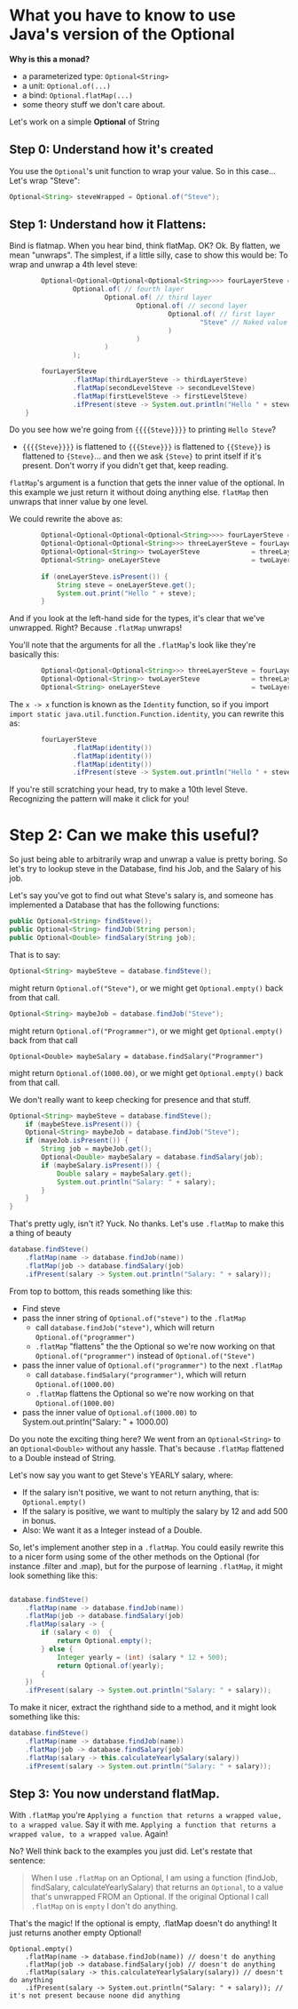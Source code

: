 # What you have to know to use Java's version of the Optional


**Why is this a monad?**
* a parameterized type: `Optional<String>`
* a unit: `Optional.of(...)`
* a bind: `Optional.flatMap(...)`
* some theory stuff we don't care about. 

Let's work on a simple **Optional** of String

## Step 0: Understand how it's created
You use the `Optional`'s unit function to wrap your value. So in this case... Let's wrap "Steve":

```Java
Optional<String> steveWrapped = Optional.of("Steve");
```


## Step 1: Understand how it Flattens:

Bind is flatmap. When you hear bind, think flatMap. OK? Ok. By flatten, we mean "unwraps". The simplest, if a little silly, case to show this would be:
To wrap and unwrap a 4th level steve:

```Java
        Optional<Optional<Optional<Optional<String>>>> fourLayerSteve =
                Optional.of( // fourth layer
                        Optional.of( // third layer
                                Optional.of( // second layer
                                        Optional.of( // first layer
                                                "Steve" // Naked value
                                        ) 
                                )
                        )
                );

        fourLayerSteve
                .flatMap(thirdLayerSteve -> thirdLayerSteve) 
                .flatMap(secondLevelSteve -> secondLevelSteve) 
                .flatMap(firstLevelSteve -> firstLevelSteve) 
                .ifPresent(steve -> System.out.println("Hello " + steve));
    }

```

Do you see how we're going from `{{{{Steve}}}}` to printing `Hello Steve`? 

* `{{{{Steve}}}}` is flattened to `{{{Steve}}}` is flattened to `{{Steve}}` is flattened to `{Steve}`... and then we ask `{Steve}` to print itself if it's present. Don't worry if you didn't get that, keep reading.


`flatMap`'s argument is a function that gets the inner value of the optional. In this example we just return it without doing anything else.
`flatMap` then unwraps that inner value by one level.

We could rewrite the above as:
```Java
        Optional<Optional<Optional<Optional<String>>>> fourLayerSteve = ...
        Optional<Optional<Optional<String>>> threeLayerSteve = fourLayerSteve.flatMap(thirdLayerSteve -> thirdLayerSteve);
        Optional<Optional<String>> twoLayerSteve             = threeLayerSteve.flatMap(secondLevelSteve -> secondLevelSteve);
        Optional<String> oneLayerSteve                       = twoLayerSteve.flatMap(firstLevelSteve -> firstLevelSteve);
        
        if (oneLayerSteve.isPresent()) {
            String steve = oneLayerSteve.get();
            System.out.print("Hello " + steve);
        }
```
And if you look at the left-hand side for the types, it's clear that we've unwrapped. Right? Because `.flatMap` unwraps!


You'll note that the arguments for all the `.flatMap`'s look like they're basically this:

```Java
        Optional<Optional<Optional<String>>> threeLayerSteve = fourLayerSteve.flatMap(x -> x);
        Optional<Optional<String>> twoLayerSteve             = threeLayerSteve.flatMap(x -> x);
        Optional<String> oneLayerSteve                       = twoLayerSteve.flatMap(x -> x);
```
The `x -> x` function is known as the `Identity` function, so if you import `import static java.util.function.Function.identity`, you can rewrite this as:
```Java
        fourLayerSteve
                .flatMap(identity()) 
                .flatMap(identity()) 
                .flatMap(identity()) 
                .ifPresent(steve -> System.out.println("Hello " + steve));
```

If you're still scratching your head, try to make a 10th level Steve. Recognizing the pattern will make it click for you!

# Step 2: Can we make this useful?

So just being able to arbitrarily wrap and unwrap a value is pretty boring. So let's try to lookup steve in the Database, find his Job, and the Salary of his job.

Let's say you've got to find out what Steve's salary is, and someone has implemented a Database that has the following functions:

```Java
public Optional<String> findSteve();
public Optional<String> findJob(String person);
public Optional<Double> findSalary(String job);
```

That is to say:
```Java
Optional<String> maybeSteve = database.findSteve();
```
might return `Optional.of("Steve")`, or we might get `Optional.empty()` back from that call.
```Java
Optional<String> maybeJob = database.findJob("Steve");
```
might return `Optional.of("Programmer")`, or we might get `Optional.empty()` back from that call

```
Optional<Double> maybeSalary = database.findSalary("Programmer")
```
might return `Optional.of(1000.00)`, or we might get `Optional.empty()` back from that call.

We don't really want to keep checking for presence and that stuff.
```Java
Optional<String> maybeSteve = database.findSteve();
    if (maybeSteve.isPresent()) {
    Optional<String> maybeJob = database.findJob("Steve");
    if (mayeJob.isPresent()) {
        String job = maybeJob.get();
        Optional<Double> maybeSalary = database.findSalary(job);
        if (maybeSalary.isPresent()) {
            Double salary = maybeSalary.get();
            System.out.println("Salary: " + salary);
        }
    }
}
```
That's pretty ugly, isn't it? Yuck. No thanks. Let's use `.flatMap` to make this a thing of beauty

```Java
database.findSteve()
    .flatMap(name -> database.findJob(name))
    .flatMap(job -> database.findSalary(job)
    .ifPresent(salary -> System.out.println("Salary: " + salary));
```
From top to bottom, this reads something like this:
* Find steve
* pass the inner string of `Optional.of("steve")` to the `.flatMap`
  * call `database.findJob("steve")`, which will return `Optional.of("programmer")`
  * `.flatMap` "flattens" the the Optional so we're now working on that `Optional.of("programmer")` instead of `Optional.of("Steve")`
* pass the inner value of `Optional.of("programmer")` to the next `.flatMap`
  * call `database.findSalary("programmer")`, which will return `Optional.of(1000.00)`
  * `.flatMap` flattens the Optional so we're now working on that `Optional.of(1000.00)`
* pass the inner value of `Optional.of(1000.00)` to System.out.println("Salary: " + 1000.00)

Do you note the exciting thing here? We went from an `Optional<String>` to an `Optional<Double>` without any hassle. That's because `.flatMap` flattened to a Double instead of String. 

Let's now say you want to get Steve's YEARLY salary, where:
  * If the salary isn't positive, we want to not return anything, that is: `Optional.empty()`
  * If the salary is positive, we want to multiply the salary by 12 and add 500 in bonus.
  * Also: We want it as a Integer instead of a Double. 
  
So, let's implement another step in a `.flatMap`. You could easily rewrite this to a nicer form using some of the other methods on the Optional (for instance .filter and .map), but for the purpose of learning `.flatMap`, it might look something like this:


```Java

database.findSteve()
    .flatMap(name -> database.findJob(name))
    .flatMap(job -> database.findSalary(job)
    .flatMap(salary -> {
        if (salary < 0)  {
            return Optional.empty();
        } else {
            Integer yearly = (int) (salary * 12 + 500);
            return Optional.of(yearly);
        {
    })
    .ifPresent(salary -> System.out.println("Salary: " + salary));
```

To make it nicer, extract the righthand side to a method, and it might look something like this:

```Java
database.findSteve()
    .flatMap(name -> database.findJob(name))
    .flatMap(job -> database.findSalary(job)
    .flatMap(salary -> this.calculateYearlySalary(salary))
    .ifPresent(salary -> System.out.println("Salary: " + salary));
```

## Step 3: You now understand flatMap. 
With `.flatMap` you're `Applying a function that returns a wrapped value, to a wrapped value`. Say it with me. `Applying a function that returns a wrapped value, to a wrapped value`. Again!

No? Well think back to the examples you just did. Let's restate that sentence:
> When I use `.flatMap` on an Optional, I am using a function (findJob, findSalary, calculateYearlySalary) that returns an `Optional`, to a value that's unwrapped FROM an Optional. If the original Optional I call `.flatMap` on is `empty` I don't do anything.

That's the magic! If the optional is empty, .flatMap doesn't do anything! It just returns another empty Optional!

```
Optional.empty()
    .flatMap(name -> database.findJob(name)) // doesn't do anything
    .flatMap(job -> database.findSalary(job) // doesn't do anything
    .flatMap(salary -> this.calculateYearlySalary(salary)) // doesn't do anything
    .ifPresent(salary -> System.out.println("Salary: " + salary)); // it's not present because noone did anything
```

